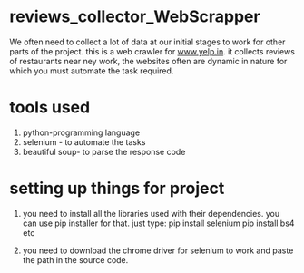 # reviews_collector_WebScrapper

We often need to collect a lot of data at our initial stages to work for other parts of the project.
this is a web crawler for www.yelp.in.
it collects reviews of restaurants  near ney work,
the websites often are dynamic in nature for which you must automate the task required.

# tools used
1. python-programming language
2. selenium - to automate the tasks
3. beautiful soup- to parse the response code

# setting up things for project
1. you need to install all the libraries used with their dependencies. you can use pip installer for that.
just type:
pip install selenium
pip install bs4
etc

2. you need to download the chrome driver for selenium to work and paste the path in the  source code.

